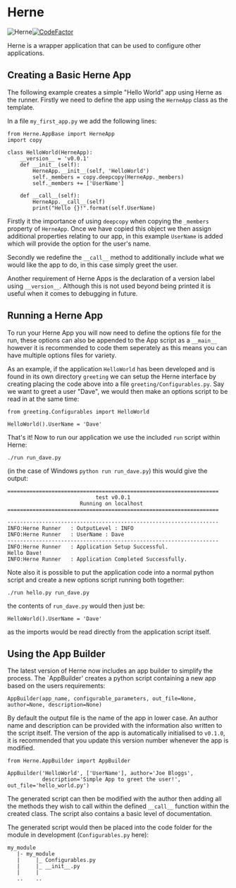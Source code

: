 # Herne
![Herne](https://github.com/artemis-beta/Herne/workflows/Herne/badge.svg?branch=master)[![CodeFactor](https://www.codefactor.io/repository/github/artemis-beta/herne/badge)](https://www.codefactor.io/repository/github/artemis-beta/herne)

Herne is a wrapper application that can be used to configure other applications. 

## Creating a Basic Herne App
The following example creates a simple "Hello World" app using Herne as the runner. Firstly we need to define the app
using the `HerneApp` class as the template.

In a file `my_first_app.py` we add the following lines:

```
from Herne.AppBase import HerneApp
import copy

class HelloWorld(HerneApp):
    __version__ = 'v0.0.1'
    def __init__(self):
        HerneApp.__init__(self, 'HelloWorld')
        self._members = copy.deepcopy(HerneApp._members)
        self._members += ['UserName']
    
    def __call__(self):
        HerneApp.__call__(self)
        print("Hello {}!".format(self.UserName)
```

Firstly it the importance of using `deepcopy` when copying the `_members` property of `HerneApp`. Once we have copied this object
we then assign additional properties relating to our app, in this example `UserName` is added which will provide the option for
the user's name.

Secondly we redefine the `__call__` method to additionally include what we would like the app to do, in this case simply greet the user.

Another requirement of Herne Apps is the declaration of a version label using `__version__`. Although this is not used beyond being printed it is useful
when it comes to debugging in future.

## Running a Herne App
To run your Herne App you will now need to define the options file for the run, these options can also be appended to the App script
as a `__main__` however it is recommended to code them seperately as this means you can have multiple options files for variety.

As an example, if the application `HelloWorld` has been developed and is found in its own directory `greeting` we can setup the Herne interface by creating placing the code above into a file `greeting/Configurables.py`. Say we want to greet a user "Dave", we would then make an options script to be read in at the same time:

```
from greeting.Configurables import HelloWorld

HelloWorld().UserName = 'Dave'
```

That's it! Now to run our application we use the included `run` script within Herne:

`./run run_dave.py`

(in the case of Windows `python run run_dave.py`) this would give the output:

```
===================================================================
                            test v0.0.1                            
                       Running on localhost                      
===================================================================
        
-------------------------------------------------------------------
INFO:Herne Runner	: OutputLevel : INFO
INFO:Herne Runner	: UserName : Dave
-------------------------------------------------------------------
INFO:Herne Runner	: Application Setup Successful.
Hello Dave!
INFO:Herne Runner	: Application Completed Successfully.
```
Note also it is possible to put the application code into a normal python script and create a new options script running both together:

`./run hello.py run_dave.py`

the contents of `run_dave.py` would then just be:

```
HelloWorld().UserName = 'Dave'
```

as the imports would be read directly from the application script itself.

## Using the App Builder

The latest version of Herne now includes an app builder to simplify the process. The `AppBuilder' creates a python script containing a
new app based on the users requirements:

`AppBuilder(app_name, configurable_parameters, out_file=None, author=None, description=None)`

By default the output file is the name of the app in lower case. An author name and description can be provided with the information
also written to the script itself. The version of the app is automatically initialised to `v0.1.0`, it is recommended that you
update this version number whenever the app is modified.

```
from Herne.AppBuilder import AppBuilder

AppBuilder('HelloWorld', ['UserName'], author='Joe Bloggs',
           description='Simple App to greet the user!', out_file='hello_world.py')
```

The generated script can then be modified with the author then adding all the methods they wish to call within the defined
`__call__` function within the created class. The script also contains a basic level of documentation. 

The generated script would then be placed into the code folder for the module in development (`Configurables.py` here):

```
my_module
   |- my_module
   |     |_ Configurables.py
   |     |_ __init__.py
   |     |
   ..    ..
```
